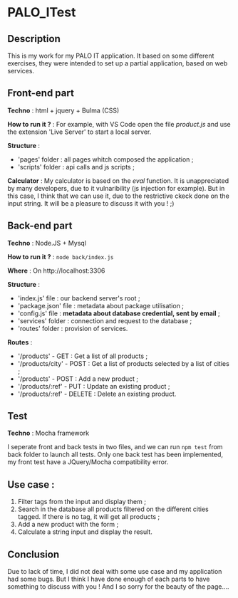# PALO_ITest
## Description
This is my work for my PALO IT application. It based on some different exercises, they were intended to set up a partial application, based on web services.
## Front-end part
**Techno** : html + jquery + Bulma (CSS)

**How to run it ?** : For example, with VS Code open the file *product.js* and use the extension 'Live Server' to start a local server.

**Structure** : 
 - 'pages' folder : all pages whitch composed the application ;
 - 'scripts' folder : api calls and js scripts ;

**Calculator** : 
My calculator is based on the *eval* function.  It is unappreciated by many developers, due to it vulnaribility (js injection for example). But in this case, I think that we can use it, due to the restrictive ckeck done on the input string. It will be a pleasure to discuss it with you ! ;) 

## Back-end part
**Techno** : Node.JS + Mysql

**How to run it ?** : `node back/index.js`

**Where** : On http://localhost:3306

**Structure** : 
 - 'index.js' file : our backend server's root ;
 - 'package.json' file : metadata about package utilisation ;
 - 'config.js' file : **metadata about database credential, sent by email** ;
 - 'services' folder : connection and request to the database ; 
 - 'routes' folder : provision of services.

**Routes** : 
 - '/products' - GET : Get a list of all products ;
 - '/products/city' - POST : Get a list of products selected by a list of cities ;
 - '/products' - POST : Add a new product ;
 - '/products/:ref' - PUT : Update an existing product ;
 - '/products/:ref' - DELETE : Delete an existing product.

## Test
**Techno** : Mocha framework

I seperate front and back tests in two files, and we can run `npm test` from back folder to launch all tests. Only one back test has been implemented, my front test have a JQuery/Mocha compatibility error.

## Use case : 
 1. Filter tags from the input and display them ;
 2. Search in the database all products filtered on the different cities tagged. If there is no tag, it will get all products ;
 3. Add a new product with the form ;
 4. Calculate a string input and display the result.
 
## Conclusion
Due to lack of time, I did not deal with some use case and my application had some bugs. But I think I have done enough of each parts to have something to discuss with you ! And I so sorry for the beauty of the page....
